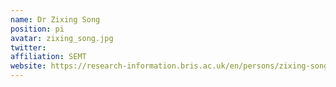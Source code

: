 ```yaml
---
name: Dr Zixing Song
position: pi
avatar: zixing_song.jpg
twitter: 
affiliation: SEMT
website: https://research-information.bris.ac.uk/en/persons/zixing-song
---
```

